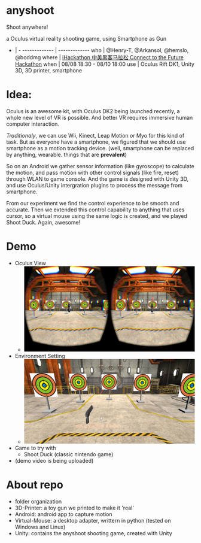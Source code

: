 anyshoot
========

Shoot anywhere!

a Oculus virtual reality shooting game, using Smartphone as Gun


- | -
------------- | -------------
who  | @Henry-T, @Arkansol, @hemslo, @boddmg
where  | [iHackathon 中美黑客马拉松 Connect to the Future Hackathon](http://ihackathon.org/?page_id=1345)
when | 08/08 18:30 - 08/10 18:00
use | Oculus Rift DK1, Unity 3D, 3D printer, smartphone

Idea:
========

Oculus is an awesome kit, with Oculus DK2 being launched recently, a whole new level of VR is possible. And better VR requires immersive human computer interaction.

_Traditionaly_, we can use Wii, Kinect, Leap Motion or Myo for this kind of task. But as everyone have a smartphone, we figured that we should use smartphone as a motion tracking device. (well, smartphone can be replaced by anything, wearable. things that are **prevalent**)

So on an Android we gather sensor information (like gyroscope) to calculate the motion, and pass motion with other control signals (like fire, reset) through WLAN to game console. And the game is designed with Unity 3D, and use Oculus/Unity intergration plugins to process the message from smartphone.

From our experiment we find the control experience to be smooth and accurate. Then we extended this control capability to anything that uses cursor, so a virtual mouse using the same logic is created, and we played Shoot Duck. Again, awesome!


Demo
========

* Oculus View
  * ![demo](Demo/demo.jpg)
* Environment Setting
  * ![setting](Demo/setting.jpg)
* Game to try with
  * Shoot Duck (classic nintendo game)
* (demo video is being uploaded)

About repo
========
* folder organization
 * 3D-Printer: a toy gun we printed to make it 'real'
 * Android: android app to capture motion
 * Virtual-Mouse: a desktop adapter, writtern in python (tested on Windows and Linux)
 * Unity: contains the anyshoot shooting game, created with Unity
